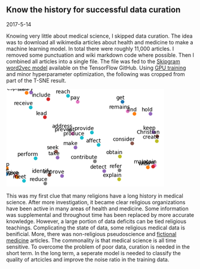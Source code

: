 ## Know the history for successful data curation

2017-5-14

Knowing very little about medical science, I skipped data curation. The idea was to download all wikimedia articles about health and medicine to make a machine learning model. In total there were roughly 11,000 articles. I removed some punctuation and wiki markdown code where possible. Then I combined all articles into a single file. The file was fed to the [Skipgram word2vec model][1] available on the TensorFlow GitHub. Using [GPU training][2] and minor hyperparameter optimization, the following was cropped from part of the T-SNE result.

![medical-tsne-plot](https://github.com/EddieOne/medlayer/blob/master/medical-tsne.png?raw=true)

This was my first clue that many religions have a long history in medical science. After more investigation, it became clear religious organizations have been active in many areas of health and medicine. Some information was supplemental and throughout time has been replaced by more accurate knowledge. However, a large portion of data deficits can be tied religious teachings. Complicating the state of data, some religious medical data is benificial. More, there was non-religious pseudoscience and [fictional medicine][3] articles. The commonality is that medical science is all time sensitive. To overcome the problem of poor data, curation is needed in the short term. In the long term, a seperate model is needed to classify the quality of artcicles and improve the noise ratio in the training data.

[1]: https://github.com/tensorflow/tensorflow/blob/master/tensorflow/examples/tutorials/word2vec/word2vec_basic.py
[2]: https://www.youtube.com/edit?o=U&video_id=ePVmMGkpka8
[3]: https://en.wikipedia.org/wiki/List_of_fictional_medicines_and_drugs

